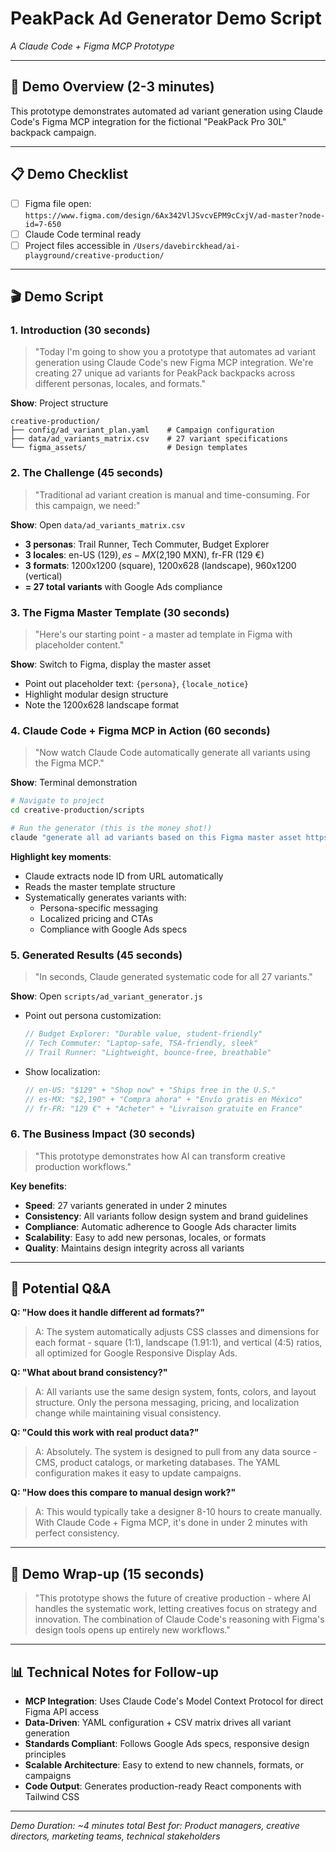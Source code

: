 # PeakPack Ad Generator Demo Script
*A Claude Code + Figma MCP Prototype*

---

## 🎯 Demo Overview (2-3 minutes)
This prototype demonstrates automated ad variant generation using Claude Code's Figma MCP integration for the fictional "PeakPack Pro 30L" backpack campaign.

---

## 📋 Demo Checklist
- [ ] Figma file open: `https://www.figma.com/design/6Ax342VlJSvcvEPM9cCxjV/ad-master?node-id=7-650`
- [ ] Claude Code terminal ready
- [ ] Project files accessible in `/Users/davebirckhead/ai-playground/creative-production/`

---

## 🎬 Demo Script

### 1. Introduction (30 seconds)
> "Today I'm going to show you a prototype that automates ad variant generation using Claude Code's new Figma MCP integration. We're creating 27 unique ad variants for PeakPack backpacks across different personas, locales, and formats."

**Show**: Project structure
```
creative-production/
├── config/ad_variant_plan.yaml    # Campaign configuration
├── data/ad_variants_matrix.csv    # 27 variant specifications
└── figma_assets/                  # Design templates
```

### 2. The Challenge (45 seconds)
> "Traditional ad variant creation is manual and time-consuming. For this campaign, we need:"

**Show**: Open `data/ad_variants_matrix.csv`
- **3 personas**: Trail Runner, Tech Commuter, Budget Explorer
- **3 locales**: en-US ($129), es-MX ($2,190 MXN), fr-FR (129 €)
- **3 formats**: 1200x1200 (square), 1200x628 (landscape), 960x1200 (vertical)
- **= 27 total variants** with Google Ads compliance

### 3. The Figma Master Template (30 seconds)
> "Here's our starting point - a master ad template in Figma with placeholder content."

**Show**: Switch to Figma, display the master asset
- Point out placeholder text: `{persona}`, `{locale_notice}`
- Highlight modular design structure
- Note the 1200x628 landscape format

### 4. Claude Code + Figma MCP in Action (60 seconds)
> "Now watch Claude Code automatically generate all variants using the Figma MCP."

**Show**: Terminal demonstration
```bash
# Navigate to project
cd creative-production/scripts

# Run the generator (this is the money shot!)
claude "generate all ad variants based on this Figma master asset https://www.figma.com/design/6Ax342VlJSvcvEPM9cCxjV/ad-master?node-id=7-650&t=Fu5bCEdtdlvZ2prm-11"
```

**Highlight key moments**:
- Claude extracts node ID from URL automatically
- Reads the master template structure
- Systematically generates variants with:
  - Persona-specific messaging
  - Localized pricing and CTAs
  - Compliance with Google Ads specs

### 5. Generated Results (45 seconds)
> "In seconds, Claude generated systematic code for all 27 variants."

**Show**: Open `scripts/ad_variant_generator.js`
- Point out persona customization:
  ```javascript
  // Budget Explorer: "Durable value, student-friendly"
  // Tech Commuter: "Laptop-safe, TSA-friendly, sleek"  
  // Trail Runner: "Lightweight, bounce-free, breathable"
  ```
- Show localization:
  ```javascript
  // en-US: "$129" + "Shop now" + "Ships free in the U.S."
  // es-MX: "$2,190" + "Compra ahora" + "Envío gratis en México"
  // fr-FR: "129 €" + "Acheter" + "Livraison gratuite en France"
  ```

### 6. The Business Impact (30 seconds)
> "This prototype demonstrates how AI can transform creative production workflows."

**Key benefits**:
- **Speed**: 27 variants generated in under 2 minutes
- **Consistency**: All variants follow design system and brand guidelines
- **Compliance**: Automatic adherence to Google Ads character limits
- **Scalability**: Easy to add new personas, locales, or formats
- **Quality**: Maintains design integrity across all variants

---

## 🎤 Potential Q&A

**Q: "How does it handle different ad formats?"**
> A: The system automatically adjusts CSS classes and dimensions for each format - square (1:1), landscape (1.91:1), and vertical (4:5) ratios, all optimized for Google Responsive Display Ads.

**Q: "What about brand consistency?"**
> A: All variants use the same design system, fonts, colors, and layout structure. Only the persona messaging, pricing, and localization change while maintaining visual consistency.

**Q: "Could this work with real product data?"**
> A: Absolutely. The system is designed to pull from any data source - CMS, product catalogs, or marketing databases. The YAML configuration makes it easy to update campaigns.

**Q: "How does this compare to manual design work?"**
> A: This would typically take a designer 8-10 hours to create manually. With Claude Code + Figma MCP, it's done in under 2 minutes with perfect consistency.

---

## 🚀 Demo Wrap-up (15 seconds)
> "This prototype shows the future of creative production - where AI handles the systematic work, letting creatives focus on strategy and innovation. The combination of Claude Code's reasoning with Figma's design tools opens up entirely new workflows."

---

## 📊 Technical Notes for Follow-up

- **MCP Integration**: Uses Claude Code's Model Context Protocol for direct Figma API access
- **Data-Driven**: YAML configuration + CSV matrix drives all variant generation
- **Standards Compliant**: Follows Google Ads specs, responsive design principles
- **Scalable Architecture**: Easy to extend to new channels, formats, or campaigns
- **Code Output**: Generates production-ready React components with Tailwind CSS

---

*Demo Duration: ~4 minutes total*
*Best for: Product managers, creative directors, marketing teams, technical stakeholders*